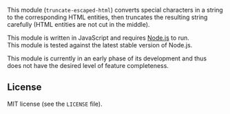 This module (`truncate-escaped-html`) converts special characters in a string to the corresponding HTML entities, then truncates the resulting string carefully (HTML entities are not cut in the middle).

This module is written in JavaScript and requires [Node.js](http://nodejs.org/) to run. This module is tested against the latest stable version of Node.js.

This module is currently in an early phase of its development and thus does not have the desired level of feature completeness.

## License

MIT license (see the `LICENSE` file).
